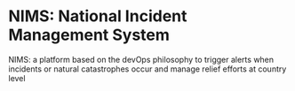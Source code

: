 # NIMS: National Incident Management System
NIMS: a platform based on the devOps philosophy to trigger alerts when incidents or natural catastrophes occur and manage relief efforts at country level
